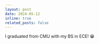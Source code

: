 ```yaml
---
layout: post
date: 2024-05-12
inline: true
related_posts: false
---
```


I graduated from CMU with my BS in ECE! 😁
